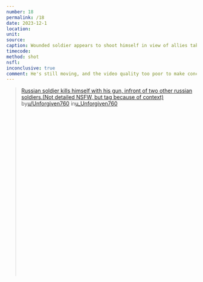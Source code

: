 ```yaml
---
number: 18
permalink: /18
date: 2023-12-1
location:
unit:
source: 
caption: Wounded soldier appears to shoot himself in view of allies taking cover in trench
timecode:
method: shot
nsfl:
inconclusive: true
comment: He's still moving, and the video quality too poor to make conclusive judgement on what he was doing, exactly. 
---
```

<blockquote class="reddit-embed-bq" style="height:500px" data-embed-height="230"><a href="https://www.reddit.com/user/Unforgiven760/comments/188hob3/russian_soldier_kills_himself_with_his_gun/">Russian soldier kills himself with his gun, infront of two other russian soldiers.(Not detailed NSFW, but tag because of context)</a><br> by<a href="https://www.reddit.com/user/Unforgiven760/">u/Unforgiven760</a> in<a href="https://www.reddit.com/user/Unforgiven760/">u_Unforgiven760</a></blockquote><script async="" src="https://embed.reddit.com/widgets.js" charset="UTF-8"></script>